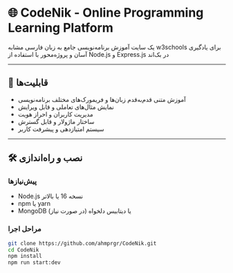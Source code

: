 # 🌐 CodeNik - Online Programming Learning Platform

یک سایت آموزش برنامه‌نویسی جامع به زبان فارسی مشابه w3schools برای یادگیری آسان و پروژه‌محور با استفاده از Node.js و Express.js در بک‌اند 

---

## 🚀 قابلیت‌ها

- آموزش متنی قدم‌به‌قدم زبان‌ها و فریمورک‌های مختلف برنامه‌نویسی  
- نمایش مثال‌های تعاملی و قابل ویرایش  
- مدیریت کاربران و احراز هویت  
- ساختار ماژولار و قابل گسترش  
- سیستم امتیازدهی و پیشرفت کاربر

---

## 🛠️ نصب و راه‌اندازی

### پیش‌نیازها

- Node.js نسخه 16 یا بالاتر  
- npm یا yarn  
- MongoDB یا دیتابیس دلخواه (در صورت نیاز)

### مراحل اجرا

```bash
git clone https://github.com/ahmprgr/CodeNik.git
cd CodeNik
npm install
npm run start:dev

